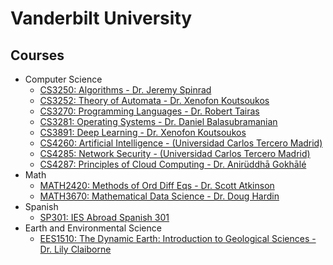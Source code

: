 # Vanderbilt University

## Courses
- Computer Science
    - [CS3250: Algorithms - Dr. Jeremy Spinrad](./cs3250)
    - [CS3252: Theory of Automata - Dr. Xenofon Koutsoukos](./cs3252)
    - [CS3270: Programming Languages - Dr. Robert Tairas](./cs3270)
    - [CS3281: Operating Systems - Dr. Daniel Balasubramanian](./cs3281)
    - [CS3891: Deep Learning - Dr. Xenofon Koutsoukos](./cs3891)
    - [CS4260: Artificial Intelligence - (Universidad Carlos Tercero Madrid)](./cs4260)
    - [CS4285: Network Security - (Universidad Carlos Tercero Madrid)](./cs4285)    
    - [CS4287: Principles of Cloud Computing - Dr. Anirüddhā Gokhālé](./cs4287)
- Math
    - [MATH2420: Methods of Ord Diff Eqs - Dr. Scott Atkinson](./math2420)
    - [MATH3670: Mathematical Data Science - Dr. Doug Hardin](./math3670)
- Spanish
    - [SP301: IES Abroad Spanish 301](./sp301)
- Earth and Environmental Science
    - [EES1510: The Dynamic Earth: Introduction to Geological Sciences - Dr. Lily Claiborne](./ees1510)
